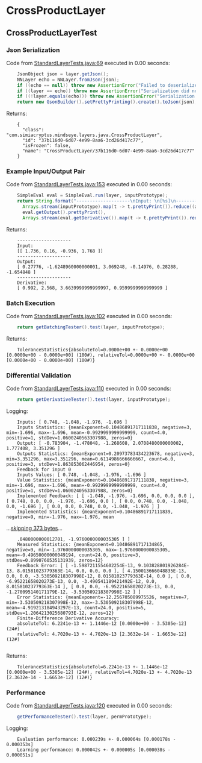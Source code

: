 # CrossProductLayer
## CrossProductLayerTest
### Json Serialization
Code from [StandardLayerTests.java:69](../../../../../../../src/main/java/com/simiacryptus/mindseye/test/StandardLayerTests.java#L69) executed in 0.00 seconds: 
```java
    JsonObject json = layer.getJson();
    NNLayer echo = NNLayer.fromJson(json);
    if ((echo == null)) throw new AssertionError("Failed to deserialize");
    if ((layer == echo)) throw new AssertionError("Serialization did not copy");
    if ((!layer.equals(echo))) throw new AssertionError("Serialization not equal");
    return new GsonBuilder().setPrettyPrinting().create().toJson(json);
```

Returns: 

```
    {
      "class": "com.simiacryptus.mindseye.layers.java.CrossProductLayer",
      "id": "37b116d0-6d07-4e99-8aa6-3cd26d417c77",
      "isFrozen": false,
      "name": "CrossProductLayer/37b116d0-6d07-4e99-8aa6-3cd26d417c77"
    }
```



### Example Input/Output Pair
Code from [StandardLayerTests.java:153](../../../../../../../src/main/java/com/simiacryptus/mindseye/test/StandardLayerTests.java#L153) executed in 0.00 seconds: 
```java
    SimpleEval eval = SimpleEval.run(layer, inputPrototype);
    return String.format("--------------------\nInput: \n[%s]\n--------------------\nOutput: \n%s\n--------------------\nDerivative: \n%s",
      Arrays.stream(inputPrototype).map(t -> t.prettyPrint()).reduce((a, b) -> a + ",\n" + b).get(),
      eval.getOutput().prettyPrint(),
      Arrays.stream(eval.getDerivative()).map(t -> t.prettyPrint()).reduce((a, b) -> a + ",\n" + b).get());
```

Returns: 

```
    --------------------
    Input: 
    [[ 1.736, 0.16, -0.936, 1.768 ]]
    --------------------
    Output: 
    [ 0.27776, -1.6248960000000001, 3.069248, -0.14976, 0.28288, -1.654848 ]
    --------------------
    Derivative: 
    [ 0.992, 2.568, 3.6639999999999997, 0.9599999999999999 ]
```



### Batch Execution
Code from [StandardLayerTests.java:102](../../../../../../../src/main/java/com/simiacryptus/mindseye/test/StandardLayerTests.java#L102) executed in 0.00 seconds: 
```java
    return getBatchingTester().test(layer, inputPrototype);
```

Returns: 

```
    ToleranceStatistics{absoluteTol=0.0000e+00 +- 0.0000e+00 [0.0000e+00 - 0.0000e+00] (100#), relativeTol=0.0000e+00 +- 0.0000e+00 [0.0000e+00 - 0.0000e+00] (100#)}
```



### Differential Validation
Code from [StandardLayerTests.java:110](../../../../../../../src/main/java/com/simiacryptus/mindseye/test/StandardLayerTests.java#L110) executed in 0.00 seconds: 
```java
    return getDerivativeTester().test(layer, inputPrototype);
```
Logging: 
```
    Inputs: [ 0.748, -1.048, -1.976, -1.696 ]
    Inputs Statistics: {meanExponent=0.10486891717111838, negative=3, min=-1.696, max=-1.696, mean=-0.9929999999999999, count=4.0, positive=1, stdDev=1.0600240563307988, zeros=0}
    Output: [ -0.783904, -1.478048, -1.268608, 2.0708480000000002, 1.777408, 3.351296 ]
    Outputs Statistics: {meanExponent=0.20973783434223678, negative=3, min=3.351296, max=3.351296, mean=0.6114986666666667, count=6.0, positive=3, stdDev=1.863853062446954, zeros=0}
    Feedback for input 0
    Inputs Values: [ 0.748, -1.048, -1.976, -1.696 ]
    Value Statistics: {meanExponent=0.10486891717111838, negative=3, min=-1.696, max=-1.696, mean=-0.9929999999999999, count=4.0, positive=1, stdDev=1.0600240563307988, zeros=0}
    Implemented Feedback: [ [ -1.048, -1.976, -1.696, 0.0, 0.0, 0.0 ], [ 0.748, 0.0, 0.0, -1.976, -1.696, 0.0 ], [ 0.0, 0.748, 0.0, -1.048, 0.0, -1.696 ], [ 0.0, 0.0, 0.748, 0.0, -1.048, -1.976 ] ]
    Implemented Statistics: {meanExponent=0.10486891717111839, negative=9, min=-1.976, max=-1.976, mean
```
...[skipping 373 bytes](etc/64.txt)...
```
    .0480000000012701, -1.9760000000035305 ] ]
    Measured Statistics: {meanExponent=0.10486891717134865, negative=9, min=-1.9760000000035305, max=-1.9760000000035305, mean=-0.49650000000049194, count=24.0, positive=3, stdDev=0.8990760535131939, zeros=12}
    Feedback Error: [ [ -1.5987211554602254E-13, 9.103828801926284E-13, 8.01581023779363E-14, 0.0, 0.0, 0.0 ], [ 4.150013666048835E-13, 0.0, 0.0, -3.530509218307998E-12, 8.01581023779363E-14, 0.0 ], [ 0.0, -6.95221658020273E-13, 0.0, -3.490541189421492E-12, 0.0, 8.01581023779363E-14 ], [ 0.0, 0.0, -6.95221658020273E-13, 0.0, -1.270095140171179E-12, -3.530509218307998E-12 ] ]
    Error Statistics: {meanExponent=-12.256705089975526, negative=7, min=-3.530509218307998E-12, max=-3.530509218307998E-12, mean=-4.919213184943297E-13, count=24.0, positive=5, stdDev=1.2064213025680793E-12, zeros=12}
    Finite-Difference Derivative Accuracy:
    absoluteTol: 6.2241e-13 +- 1.1446e-12 [0.0000e+00 - 3.5305e-12] (24#)
    relativeTol: 4.7020e-13 +- 4.7020e-13 [2.3632e-14 - 1.6653e-12] (12#)
    
```

Returns: 

```
    ToleranceStatistics{absoluteTol=6.2241e-13 +- 1.1446e-12 [0.0000e+00 - 3.5305e-12] (24#), relativeTol=4.7020e-13 +- 4.7020e-13 [2.3632e-14 - 1.6653e-12] (12#)}
```



### Performance
Code from [StandardLayerTests.java:120](../../../../../../../src/main/java/com/simiacryptus/mindseye/test/StandardLayerTests.java#L120) executed in 0.00 seconds: 
```java
    getPerformanceTester().test(layer, permPrototype);
```
Logging: 
```
    Evaluation performance: 0.000239s +- 0.000064s [0.000178s - 0.000353s]
    Learning performance: 0.000042s +- 0.000005s [0.000038s - 0.000051s]
    
```

